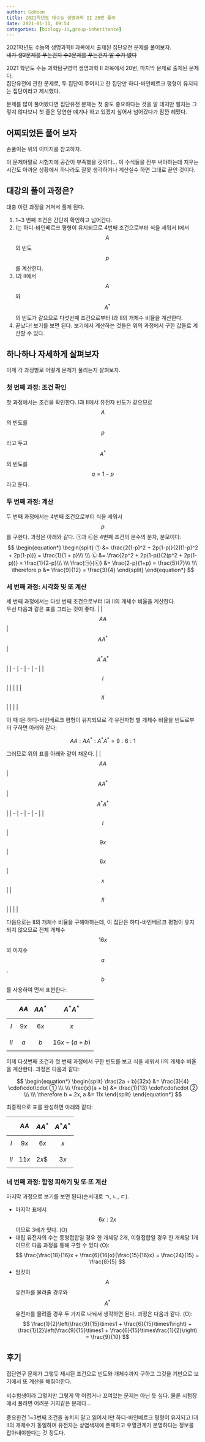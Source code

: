 ```yaml
---
author: GoHoon
title: 2021학년도 대수능 생명과학 II 20번 풀이
date: 2021-01-11, 09:54
categories: [biology-ii,group-inheritance]
---
```

2021학년도 수능의 생명과학II 과목에서 출제된 집단유전 문제를 풀어보자.   
~~내가 생2문제를 푸는건지 수2문제를 푸는건지 알 수가 없다~~   
<!-- Excerpt -->
2021 학년도 수능 과학탐구영역 생명과학 II 과목에서 20번, 마지막 문제로 출제된 문제다.   
집단유전에 관한 문제로, 두 집단이 주어지고 한 집단만 하디-바인베르크 평형이 유지되는 집단이라고 제시했다.   

문제를 많이 풀어봤다면 집단유전 문제는 첫 줄도 중요하다는 것을 알 테지만 필자는 그렇지 않다보니 첫 줄은 당연한 얘기나 하고 있겠지 싶어서 넘어갔다가 잠깐 헤맸다.

## 어찌되었든 풀어 보자
손풀이는 위의 이미지를 참고하자.

이 문제야말로 시험지에 공간이 부족했을 것이다... 이 수식들을 전부 써야하는데 지우는 시간도 아까운 상황에서 하나라도 잘못 생각하거나 계산실수 하면 그대로 끝인 것이다.   

## 대강의 풀이 과정은?
대충 이런 과정을 거쳐서 풀게 된다.   
1. 1~3 번째 조건은 간단히 확인하고 넘어간다.
2. I는 하디-바인베르크 평형이 유지되므로 4번째 조건으로부터 식을 세워서 I에서 $$A$$의 빈도 $$p$$를 계산한다.
3. I과 II에서 $$A$$와 $$A^*$$의 빈도가 같으므로 다섯번째 조건으로부터 I과 II의 개체수 비율을 계산한다.
4. 끝났다! 보기를 보면 된다. 보기에서 계산하는 것들은 위의 과정에서 구한 값들로 계산할 수 있다.

## 하나하나 자세하게 살펴보자
이제 각 과정별로 어떻게 문제가 풀리는지 살펴보자.   

### 첫 번째 과정: 조건 확인
첫 과정에서는 조건을 확인한다. I과 II에서 유전자 빈도가 같으므로 $$A$$의 빈도를 $$p$$라고 두고 $$A^*$$의 빈도를 $$q = 1 - p$$라고 둔다.

### 두 번째 과정: 계산
두 번째 과정에서는 4번째 조건으로부터 식을 세워서 $$p$$를 구한다. 과정은 아래와 같다. ㉠과 ㉡은 4번째 조건의 분수의 분자, 분모이다.
$$
\begin{equation*}
\begin{split}
㉠ &= \frac{2(1-p)^2 + 2p(1-p)}{2((1-p)^2 + 2p(1-p))} = \frac{1}{1 + p}\\\
\\\
㉡ &= \frac{2p^2 + 2p(1-p)}{2(p^2 + 2p(1-p))} = \frac{1}{2-p}\\\
\\\
\frac{㉠}{㉡} &= \frac{2-p}{1+p} = \frac{5}{7}\\\
\\\
\therefore p &= \frac{9}{12} = \frac{3}{4}
\end{split}
\end{equation*}
$$

### 세 번째 과정: 시각화 및 <del>또</del> 계산
세 번째 과정에서는 다섯 번째 조건으로부터 I과 II의 개체수 비율을 계산한다.   
우선 다음과 같은 표를 그리는 것이 좋다.
| | $$AA$$ | $$AA^*$$ | $$A^*A^*$$ |
| - | - | - | - |
| $$I$$  |  |  |  |
| $$II$$ |  |  |  |

이 때 I은 하디-바인베르크 평형이 유지되므로 각 유전자형 별 개체수 비율을 빈도로부터 구하면 아래와 같다:

$$ AA : AA^* : A^*A^* = 9 : 6 : 1 $$

그러므로 위의 표를 아래와 같이 채운다.
| | $$AA$$ | $$AA^*$$ | $$A^*A^*$$ |
| - | - | - | - |
| $$I$$ | $$9x$$ | $$6x$$ | $$x$$ |
| $$II$$ |  |  |  |

다음으로는 II의 개체수 비율을 구해야하는데, 이 집단은 하디-바인베르크 평형이 유지되지 않으므로 전체 개체수 $$16x$$와 미지수 $$a$$, $$b$$를 사용하여 먼저 표현한다:

| | $$AA$$ | $$AA^*$$ | $$A^*A^*$$ |
| - | - | - | - |
| $$I$$ | $$9x$$ | $$6x$$ | $$x$$ |
| $$II$$ | $$a$$ | $$b$$ | $$16x - (a + b)$$ |

이제 다섯번째 조건과 첫 번째 과정에서 구한 빈도를 보고 식을 세워서 II의 개체수 비율을 계산한다. 과정은 다음과 같다:   

$$
\begin{equation*}
\begin{split}
\frac{2a + b}{32x} &= \frac{3}{4} \cdot\cdot\cdot ① \\\
\\\
\frac{x}{a + b} &= \frac{1}{13} \cdot\cdot\cdot ② \\\
\\\
\therefore b = 2x, a &= 11x
\end{split}
\end{equation*}
$$

최종적으로 표를 완성하면 아래와 같다:

| | $$AA$$ | $$AA^*$$ | $$A^*A^*$$ |
| - | - | - | - |
| $$I$$ | $$9x$$ | $$6x$$ | $$x$$ |
| $$II$$ | $$11x$$ | $2x$$ | $$3x$$ |
 
### 네 번째 과정: 함정 피하기 및 ~~또 또~~ 계산
마지막 과정으로 보기를 보면 된다(순서대로 ㄱ, ㄴ, ㄷ).   
- 마지막 표에서 $$6x : 2x$$이므로 3배가 맞다. (O)
- 대립 유전자의 수는 동형접합일 경우 한 개체당 2개, 이형접합일 경우 한 개체당 1개이므로 다음 과정을 통해 구할 수 있다 (O):  
  $$ \frac{\frac{18}{16}x + \frac{6}{16}x}{\frac{15}{16}x} = \frac{24}{15} = \frac{8}{5} $$
- 암컷이 $$A$$유전자를 물려줄 경우와 $$A^*$$유전자를 물려줄 경우 두 가지로 나눠서 생각하면 된다. 과정은 다음과 같다. (O):  
  $$ \frac{1}{2}\left(\frac{9}{15}\times1 + \frac{6}{15}\times1\right) + \frac{1}{2}\left(\frac{9}{15}\times1 + \frac{6}{15}\times\frac{1}{2}\right) = \frac{9}{10} $$</div>

## 후기
집단연구 문제가 그렇듯 제시된 조건으로 빈도와 개체수까지 구하고 그것을 기반으로 보기에서 또 계산을 해줘야한다.   
&nbsp;   
비수험생이라 그렇지만 그렇게 막 어렵거나 꼬여있는 문제는 아닌 듯 싶다. 물론 시험장에서 풀려면 어려운 거지같은 문제다...   
&nbsp;   
중요한건 1~3번째 조건을 놓치지 말고 읽어서 I만 하디-바인베르크 평형이 유지되고 I과 II의 개체수가 동일하며 유전자는 상염색체에 존재하고 우열관계가 분명하다는 정보를 잡아내야한다는 것 정도다.
&nbsp;   
